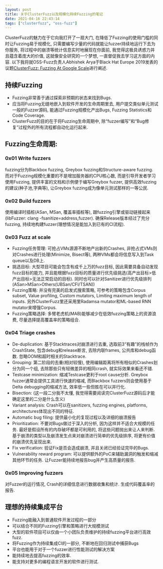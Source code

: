 ```yaml
---
layout: post
title: 关于ClusterFuzz以及规模化持续Fuzzing的笔记
date: 2021-04-16 22:43:14
tags: ["clusterfuzz", "oss-fuzz"]
---
```



ClusterFuzz的魅力在于它向我打开了一扇大门, 在降低了Fuzzing的使用门槛的同时让Fuzzing易于规模化, 只需要编写少量的代码就能让fuzzer持续地运行下去为你服务, 将过程中的崩溃等统计信息实时地展现在你面前, 我觉得这极具诱惑力并且蕴含着庞大的价值, 这就像安全研究的一个梦想, 一直督促我去学习这方面的内容. 以下我将就OSS-Fuzz负责人Abhishek Arya于Black Hat Europe 2019发表的议题[ClusterFuzz: Fuzzing At Google Scale](https://i.blackhat.com/eu-19/Wednesday/eu-19-Arya-ClusterFuzz-Fuzzing-At-Google-Scale.pdf)进行阐述.

## 持续Fuzzing

* Fuzzing非常善于通过探索非预期的状态来找到Bugs.
* 应当将Fuzzing无缝地嵌入到软件开发的生命周期里去, 用户提交类似单元测试一般的Fuzzer源码, 能通过Fuzzing规模化产出Bugs, Fuzzing Statistics和Code Coverage.
* ClusterFuzz的目的在于将Fuzzing生命周期中, 除“fuzzer编写”和“Bug修复”过程外的所有流程都自动化运行起来. 
  
## Fuzzing生命周期: 

### 0x01 Write fuzzers

fuzzing分为Blackbox fuzzing, Greybox fuzzing和Structure-aware fuzzing. 而对于Fuzzing规模化重要的不是增加服务器的CPU核心数, 而是引导开发者学习使用Fuzzing, 提供丰富的文档和示例便于编写Greybox fuzzer, 提供高效fuzzing的建议(种子池,字典等), 让Greybox fuzzing成为像单元测试那样的一等公民. 

### 0x02 Build fuzzers

使用编译时插桩(ASan, MSan, 覆盖率插桩等), 跟fuzzing引擎或驱动链接起来(libFuzzer: clang -fsanitize=address,fuzzer). 确保Release版本经过了充分fuzzing, 持续地构建fuzzer(理想情况是能加入到已有的CI流程).

### 0x03 Fuzz at scale

* Fuzzing任务管理: 可抢占VMs源源不断地产出新的Crashes, 非抢占式VMs则对Crashes进行处理(Minimize, Bisect等), 两种VMs都会将信息写入到Task queue以及DB上.
* 挑选目标: 大型项目可能会包含有成千上万的fuzz目标, 因此需要具备自动发现fuzz目标的能力, 并且能根据fuzz目标的质量进行优先级挑选(高产出目标>低产出目标>无法正常启动的目标). 同时也可以针对Sanitizer进行优先级排列(ASan>MSan>Others(UBSan/CFI/TSAN))
* Fuzzing策略: 并没有完美的启发式搜索策略, 可参考的策略包含Corpus subset, Value profiling, Custom mutators, Limiting maximum length of inputs. 另外ClusterFuzz里还采用里Radamsa mutator和ML-based RNN mutator来增强Corpus.
* Fuzzing策略选择: 多臂老虎机(MAB)能够减少在低效fuzzing策略上的资源浪费, 尽量选择提高覆盖率的策略组合. 

### 0x04 Triage crashes

* De-duplication: 基于Stacktraces对崩溃进行去重, 选取前3“有趣”的栈帧作为CrashState, 包含debug和release断言, 去除内联frames, 公共库和debug函数. 忽略OOM和超时相关的Stacktrace. 
* Grouping: 第二阶段的去重(相对较慢), 使用编辑距离将所有相似的Crashes划分为同一个组, 去除那些只有轻微差异的相同crash, 就实际效果来看还不错. 
* Testcase minimization: 缩减Testcase更利于root cause分析. Greybox fuzzer通常会提供工具进行快速的缩减, 而Blackbox fuzzers则会使用基于Delta debugging的缩减方法, 效率低一些但胜在可以并行化.
* Bisection: (这一段二分我不太懂, 我觉得需要阅读完ClusterFuzz源码后才能确定这里的二分是什么含义)
* Variant analysis: Crash可以在sanitizers, fuzzing engines, platforms, architectures体现出不同的特征. 
* Automatic bug filing: 提供最小化的复现过程以及详细的崩溃报告
* Prioritization: 不要对Bugs做过于深入的分析, 因为这样并不适合大规模的任务. 最好是假设所有的内存破坏都是可利用的, 将这些问题抛出来让人来判断. 基于崩溃的类型以及崩溃发生点来对崩溃进行简单的优先级排序, 将更有价值的崩溃优先呈现出来.
* Fix verification: 验证Fix是否会造成崩溃, 并且关闭已经验证完毕的Bugs. 
* Vulnerability reward program: 可以提供额外的PoC来辅助漏洞的触发和缩减其他环节的任务. 让Fuzzer能持续地报告bug并产生高质量的报告.

### 0x05 Improving fuzzers

对Fuzzer的运行情况, Crash的详细信息进行数据收集和统计. 生成代码覆盖率的报告. 

## 理想的持续集成平台

* Fuzzing能融入到普通软件开发过程的一部分
* 可以结合不同的Fuzzing引擎和策略进行大规模测试
* 大型的软件项目可以仅由一个小团队负责维护的持续fuzzing平台进行高效fuzz.
* 将Fuzzing作为持续集成CI的一部分, 不断地在回归测试中捕获Bugs
* 平台也能用于对于一个fuzzer进行性能测试的解决方案
* 能持续地去提高fuzzing的效率. 
* 能支持对更多的编程语言开发的软件进行测试.

